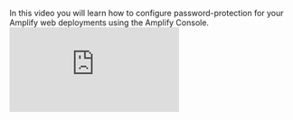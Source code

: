 In this video you will learn how to configure password-protection for your Amplify web deployments using the Amplify Console. <iframe src="https://www.youtube-nocookie.com/embed/QIxm9HPefT0" frameborder="0" allow="accelerometer; autoplay; clipboard-write; encrypted-media; gyroscope; picture-in-picture" allowfullscreen mark="crwd-mark"></iframe>